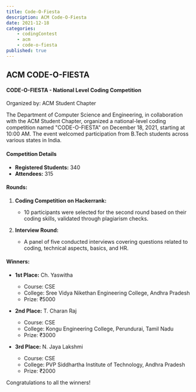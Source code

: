 ```yaml
---
title: Code-O-Fiesta
description: ACM Code-O-Fiesta
date: 2021-12-18 
categories:
    - codingContest
    - acm
    - code-o-fiesta
published: true
---
```


## ACM CODE-O-FIESTA

#### CODE-O-FIESTA - National Level Coding Competition

Organized by: ACM Student Chapter

The Department of Computer Science and Engineering, in collaboration with the ACM Student Chapter, organized a national-level coding competition named "CODE-O-FIESTA" on December 18, 2021, starting at 10:00 AM. The event welcomed participation from B.Tech students across various states in India.

#### Competition Details

- **Registered Students:** 340
- **Attendees:** 315

#### Rounds:

1. **Coding Competition on Hackerrank:**
   - 10 participants were selected for the second round based on their coding skills, validated through plagiarism checks.

2. **Interview Round:**
   - A panel of five conducted interviews covering questions related to coding, technical aspects, basics, and HR.

#### Winners:

- **1st Place:** Ch. Yaswitha
  - Course: CSE
  - College: Sree Vidya Nikethan Engineering College, Andhra Pradesh
  - Prize: ₹5000

- **2nd Place:** T. Charan Raj
  - Course: CSE
  - College: Kongu Engineering College, Perundurai, Tamil Nadu
  - Prize: ₹3000

- **3rd Place:** N. Jaya Lakshmi
  - Course: CSE
  - College: PVP Siddhartha Institute of Technology, Andhra Pradesh
  - Prize: ₹2000

Congratulations to all the winners!

